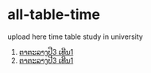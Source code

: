 # all-table-time
upload here time table study in university

<ol>
    <li><a href="https://sengkue.github.io/all-table-time/3-1">ຕາຕະລາງປີ3 ເທີນ1</a></li>
    <li><a href="https://sengkue.github.io/all-table-time/3-2">ຕາຕະລາງປີ3 ເທີນ1</a></li>
</ol>
